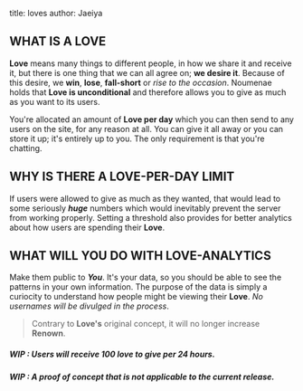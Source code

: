 title: loves
author: Jaeiya

## WHAT IS A LOVE
**Love** means many things to different people, in how we share it and receive it, but there is one thing that we can all agree on; **we desire it**. Because of this desire, we **win**, **lose**, **fall-short** or *rise to the occasion*. Noumenae holds that **Love is unconditional** and therefore allows you to give as much as you want to its users.

You're allocated an amount of **Love per day** which you can then send to any users on the site, for any reason at all. You can give it all away or you can store it up; it's entirely up to you. The only requirement is that you're chatting.

## WHY IS THERE A LOVE-PER-DAY LIMIT
If users were allowed to give as much as they wanted, that would lead to some seriously ___huge___ numbers which would inevitably prevent the server from working properly. Setting a threshold also provides for better analytics about how users are spending their **Love**.

## WHAT WILL YOU DO WITH LOVE-ANALYTICS
Make them public to ___You___. It's your data, so you should be able to see the patterns in your own information. The purpose of the data is simply a curiocity to understand how people might be viewing their **Love**. *No usernames will be divulged in the process*.

> Contrary to **Love's** original concept, it will no longer increase **Renown**.

##### WIP : Users will receive 100 love to give per 24 hours.

##### WIP : A proof of concept that is not applicable to the current release.

[renown]:#/home/faq/renown